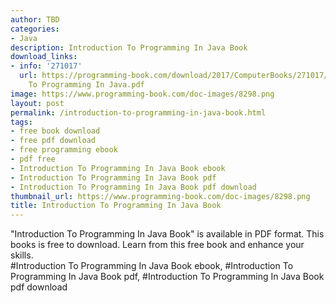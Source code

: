 ```yaml
---
author: TBD
categories:
- Java
description: Introduction To Programming In Java Book
download_links:
- info: '271017'
  url: https://programming-book.com/download/2017/ComputerBooks/271017/Introduction
    To Programming In Java.pdf
image: https://www.programming-book.com/doc-images/8298.png
layout: post
permalink: /introduction-to-programming-in-java-book.html
tags:
- free book download
- free pdf download
- free programming ebook
- pdf free
- Introduction To Programming In Java Book ebook
- Introduction To Programming In Java Book pdf
- Introduction To Programming In Java Book pdf download
thumbnail_url: https://www.programming-book.com/doc-images/8298.png
title: Introduction To Programming In Java Book
---
```


 
<div class="item-desc text-justify">
  "Introduction To Programming In Java Book" is available in PDF format. This books is free to download. Learn from this free book and enhance your skills.
  <br>
  #Introduction To Programming In Java Book ebook, #Introduction To Programming In Java Book pdf, #Introduction To Programming In Java Book pdf download
</div>